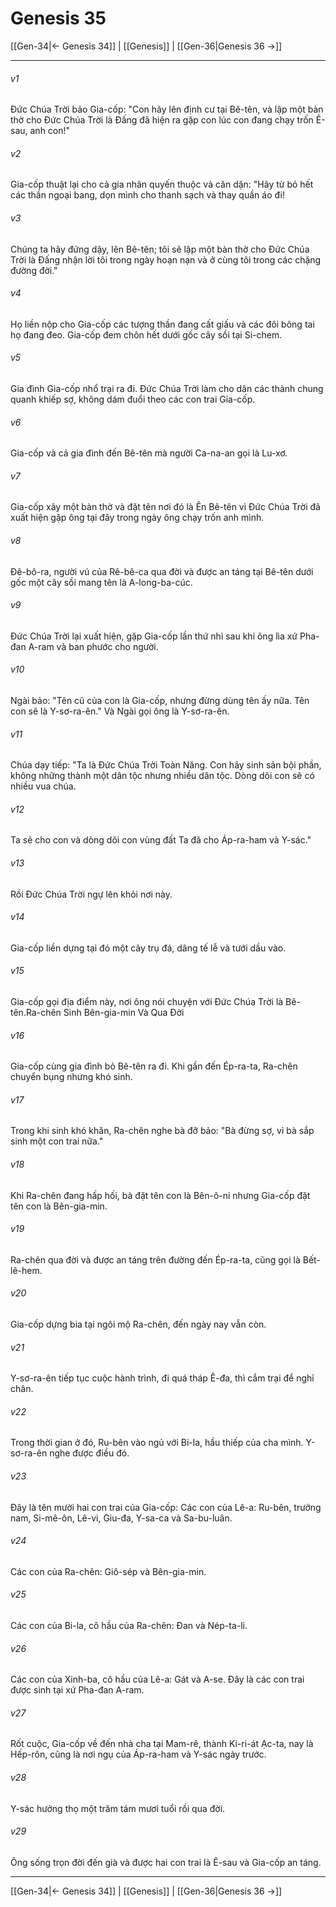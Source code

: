 # Genesis 35

[[Gen-34|← Genesis 34]] | [[Genesis]] | [[Gen-36|Genesis 36 →]]
***



###### v1 
Đức Chúa Trời bảo Gia-cốp: "Con hãy lên định cư tại Bê-tên, và lập một bàn thờ cho Đức Chúa Trời là Đấng đã hiện ra gặp con lúc con đang chạy trốn Ê-sau, anh con!" 

###### v2 
Gia-cốp thuật lại cho cả gia nhân quyến thuộc và căn dặn: "Hãy từ bỏ hết các thần ngoại bang, dọn mình cho thanh sạch và thay quần áo đi! 

###### v3 
Chúng ta hãy đứng dậy, lên Bê-tên; tôi sẽ lập một bàn thờ cho Đức Chúa Trời là Đấng nhận lời tôi trong ngày hoạn nạn và ở cùng tôi trong các chặng đường đời." 

###### v4 
Họ liền nộp cho Gia-cốp các tượng thần đang cất giấu và các đôi bông tai họ đang đeo. Gia-cốp đem chôn hết dưới gốc cây sồi tại Si-chem. 

###### v5 
Gia đình Gia-cốp nhổ trại ra đi. Đức Chúa Trời làm cho dân các thành chung quanh khiếp sợ, không dám đuổi theo các con trai Gia-cốp. 

###### v6 
Gia-cốp và cả gia đình đến Bê-tên mà người Ca-na-an gọi là Lu-xơ. 

###### v7 
Gia-cốp xây một bàn thờ và đặt tên nơi đó là Ên Bê-tên vì Đức Chúa Trời đã xuất hiện gặp ông tại đây trong ngày ông chạy trốn anh mình. 

###### v8 
Đê-bô-ra, người vú của Rê-bê-ca qua đời và được an táng tại Bê-tên dưới gốc một cây sồi mang tên là A-long-ba-cúc. 

###### v9 
Đức Chúa Trời lại xuất hiện, gặp Gia-cốp lần thứ nhì sau khi ông lìa xứ Pha-đan A-ram và ban phước cho người. 

###### v10 
Ngài bảo: "Tên cũ của con là Gia-cốp, nhưng đừng dùng tên ấy nữa. Tên con sẽ là Y-sơ-ra-ên." Và Ngài gọi ông là Y-sơ-ra-ên. 

###### v11 
Chúa dạy tiếp: "Ta là Đức Chúa Trời Toàn Năng. Con hãy sinh sản bội phần, không những thành một dân tộc nhưng nhiều dân tộc. Dòng dõi con sẽ có nhiều vua chúa. 

###### v12 
Ta sẽ cho con và dòng dõi con vùng đất Ta đã cho Áp-ra-ham và Y-sác." 

###### v13 
Rồi Đức Chúa Trời ngự lên khỏi nơi này. 

###### v14 
Gia-cốp liền dựng tại đó một cây trụ đá, dâng tế lễ và tưới dầu vào. 

###### v15 
Gia-cốp gọi địa điểm này, nơi ông nói chuyện với Đức Chúa Trời là Bê-tên.Ra-chên Sinh Bên-gia-min Và Qua Đời 

###### v16 
Gia-cốp cùng gia đình bỏ Bê-tên ra đi. Khi gần đến Ép-ra-ta, Ra-chên chuyển bụng nhưng khó sinh. 

###### v17 
Trong khi sinh khó khăn, Ra-chên nghe bà đỡ bảo: "Bà đừng sợ, vì bà sắp sinh một con trai nữa." 

###### v18 
Khi Ra-chên đang hấp hối, bà đặt tên con là Bên-ô-ni nhưng Gia-cốp đặt tên con là Bên-gia-min. 

###### v19 
Ra-chên qua đời và được an táng trên đường đến Ép-ra-ta, cũng gọi là Bết-lê-hem. 

###### v20 
Gia-cốp dựng bia tại ngôi mộ Ra-chên, đến ngày nay vẫn còn. 

###### v21 
Y-sơ-ra-ên tiếp tục cuộc hành trình, đi quá tháp Ê-đa, thì cắm trại để nghỉ chân. 

###### v22 
Trong thời gian ở đó, Ru-bên vào ngủ với Bi-la, hầu thiếp của cha mình. Y-sơ-ra-ên nghe được điều đó. 

###### v23 
Đây là tên mười hai con trai của Gia-cốp: Các con của Lê-a: Ru-bên, trưởng nam, Si-mê-ôn, Lê-vi, Giu-đa, Y-sa-ca và Sa-bu-luân. 

###### v24 
Các con của Ra-chên: Giô-sép và Bên-gia-min. 

###### v25 
Các con của Bi-la, cô hầu của Ra-chên: Đan và Nép-ta-li. 

###### v26 
Các con của Xinh-ba, cô hầu của Lê-a: Gát và A-se. Đây là các con trai được sinh tại xứ Pha-đan A-ram. 

###### v27 
Rốt cuộc, Gia-cốp về đến nhà cha tại Mam-rê, thành Ki-ri-át Ạc-ta, nay là Hếp-rôn, cũng là nơi ngụ của Áp-ra-ham và Y-sác ngày trước. 

###### v28 
Y-sác hưởng thọ một trăm tám mươi tuổi rồi qua đời. 

###### v29 
Ông sống trọn đời đến già và được hai con trai là Ê-sau và Gia-cốp an táng.

***
[[Gen-34|← Genesis 34]] | [[Genesis]] | [[Gen-36|Genesis 36 →]]
